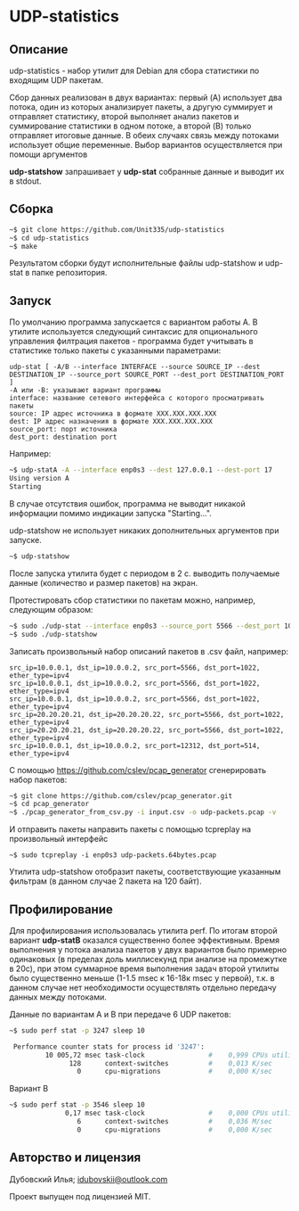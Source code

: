 # UDP-statistics
## Описание

udp-statistics - набор утилит для Debian для сбора статистики по входящим UDP пакетам.

Сбор данных реализован в двух вариантах: первый (A) использует два потока, один из которых анализирует пакеты, а другую суммирует и отправляет статистику, второй выполняет анализ пакетов и суммирование статистики в одном потоке, а второй (B) только отправляет итоговые данные. В обеих случаях связь между потоками использует общие переменные. Выбор вариантов осуществляется при помощи аргументов

**udp-statshow** запрашивает у **udp-stat** собранные данные и выводит их в stdout. 

## Сборка

```sh
~$ git clone https://github.com/Unit335/udp-statistics
~$ cd udp-statistics
~$ make
```

Результатом сборки будут исполнительные файлы udp-statshow и udp-stat в папке репозитория.

## Запуск
По умолчанию программа запускается с вариантом работы A. 
В утилите используется следующий синтаксис для опционального управления филтрация пакетов - программа будет учитывать в статистике только пакеты с указанными параметрами:
```
udp-stat [ -A/B --interface INTERFACE --source SOURCE_IP --dest DESTINATION_IP --source_port SOURCE_PORT --dest_port DESTINATION_PORT ]
-A или -B: указывают вариант программы
interface: название сетевого интерфейса с которого просматривать пакеты
source: IP адрес источника в формате XXX.XXX.XXX.XXX
dest: IP адрес назначения в формате XXX.XXX.XXX.XXX 
source_port: порт источника
dest_port: destination port
```
Например:
```sh
~$ udp-statA -A --interface enp0s3 --dest 127.0.0.1 --dest-port 17 
Using version A
Starting
```
В случае отсутствия ошибок, программа не выводит никакой информации помимо индикации запуска "Starting...".

udp-statshow не использует никаких дополнительных аргументов при запуске.
```sh
~$ udp-statshow 
```
После запуска утилита будет с периодом в 2 с. выводить получаемые данные (количество и размер пакетов) на экран.

Протестировать сбор статистики по пакетам можно, например, следующим образом:

```sh
~$ sudo ./udp-stat --interface enp0s3 --source_port 5566 --dest_port 1022
~$ sudo ./udp-statshow
```
Записать произвольный набор описаний пакетов в .csv файл, например:
```
src_ip=10.0.0.1, dst_ip=10.0.0.2, src_port=5566, dst_port=1022, ether_type=ipv4
src_ip=10.0.0.1, dst_ip=10.0.0.2, src_port=5566, dst_port=1022, ether_type=ipv4
src_ip=10.0.0.1, dst_ip=10.0.0.2, src_port=5566, dst_port=1022, ether_type=ipv4
src_ip=20.20.20.21, dst_ip=20.20.20.22, src_port=5566, dst_port=1022, ether_type=ipv4
src_ip=20.20.20.21, dst_ip=20.20.20.22, src_port=5566, dst_port=1022, ether_type=ipv4
src_ip=10.0.0.1, dst_ip=10.0.0.2, src_port=12312, dst_port=514, ether_type=ipv4
```

С помощью https://github.com/cslev/pcap_generator сгенерировать набор пакетов: 
```sh
~$ git clone https://github.com/cslev/pcap_generator.git
~$ cd pcap_generator
~$ ./pcap_generator_from_csv.py -i input.csv -o udp-packets.pcap -v
```
И отправить пакеты направить пакеты с помощью tcpreplay на произвольный интерфейс
```
~$ sudo tcpreplay -i enp0s3 udp-packets.64bytes.pcap
``` 
Утилита udp-statshow отобразит пакеты, соответствующие указанным фильтрам (в данном случае 2 пакета на 120 байт).

## Профилирование
Для профилирования использовалась утилита perf. По итогам второй вариант **udp-statB** оказался существенно более эффективным. Время выполнения у потока анализа пакетов у двух вариантов было примерно одинаковых (в пределах доль миллисекунд при анализе на промежутке в 20с), при этом суммарное время выполнения задач второй утилиты было существенно меньше (1-1.5 msec к 16-18к msec у первой), т.к. в данном случае нет необходимости осуществлять отдельно передачу данных между потоками. 

Данные по вариантам A и B при передаче 6 UDP пакетов:
```sh
~$ sudo perf stat -p 3247 sleep 10 

 Performance counter stats for process id '3247':
         10 005,72 msec task-clock                #    0,999 CPUs utilized          
               128      context-switches          #    0,013 K/sec                  
                 0      cpu-migrations            #    0,000 K/sec                  
```
Вариант B
```sh
~$ sudo perf stat -p 3546 sleep 10 
              0,17 msec task-clock                #    0,000 CPUs utilized          
                 6      context-switches          #    0,036 M/sec                  
                 0      cpu-migrations            #    0,000 K/sec                  
```

## Авторство и лицензия
Дубовский Илья; idubovskii@outlook.com

Проект выпущен под лицензией MIT.
